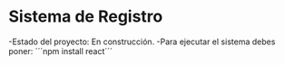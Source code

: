 <h1>Sistema de Registro</h1>
-Estado del proyecto: En construcción.
-Para ejecutar el sistema debes poner:
´´´npm install react´´´
